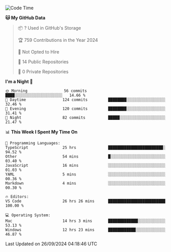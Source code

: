 <!--START_SECTION:waka-->
![Code Time](http://img.shields.io/badge/Code%20Time-6%2C156%20hrs%2030%20mins-blue)

**🐱 My GitHub Data** 

> 📦 ? Used in GitHub's Storage 
 > 
> 🏆 759 Contributions in the Year 2024
 > 
> 🚫 Not Opted to Hire
 > 
> 📜 14 Public Repositories 
 > 
> 🔑 0 Private Repositories 
 > 
**I'm a Night 🦉** 

```text
🌞 Morning                56 commits          ████░░░░░░░░░░░░░░░░░░░░░   14.66 % 
🌆 Daytime                124 commits         ████████░░░░░░░░░░░░░░░░░   32.46 % 
🌃 Evening                120 commits         ████████░░░░░░░░░░░░░░░░░   31.41 % 
🌙 Night                  82 commits          █████░░░░░░░░░░░░░░░░░░░░   21.47 % 
```


📊 **This Week I Spent My Time On** 

```text
💬 Programming Languages: 
TypeScript               25 hrs              ████████████████████████░   94.52 % 
Other                    54 mins             █░░░░░░░░░░░░░░░░░░░░░░░░   03.40 % 
JavaScript               16 mins             ░░░░░░░░░░░░░░░░░░░░░░░░░   01.03 % 
YAML                     5 mins              ░░░░░░░░░░░░░░░░░░░░░░░░░   00.36 % 
Markdown                 4 mins              ░░░░░░░░░░░░░░░░░░░░░░░░░   00.30 % 

🔥 Editors: 
VS Code                  26 hrs 26 mins      █████████████████████████   100.00 % 

💻 Operating System: 
Mac                      14 hrs 3 mins       █████████████░░░░░░░░░░░░   53.13 % 
Windows                  12 hrs 23 mins      ████████████░░░░░░░░░░░░░   46.87 % 
```


 Last Updated on 26/09/2024 04:18:46 UTC
<!--END_SECTION:waka-->

